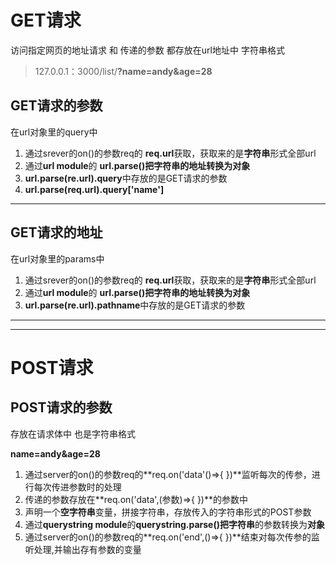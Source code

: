 # GET请求
访问指定网页的地址请求 和 传递的参数 都存放在url地址中
字符串格式

> 127.0.0.1：3000/list/**?name=andy&age=28**

## GET请求的参数
在url对象里的query中

1. 通过srever的on()的参数req的 **req.url**获取，获取来的是**字符串**形式全部url
2. 通过**url module**的 **url.parse()**把字符串的地址转换为**对象**
3. **url.parse(re.url).query**中存放的是GET请求的参数
4. **url.parse(req.url).query['name']**

---

## GET请求的地址
在url对象里的params中

1. 通过srever的on()的参数req的 **req.url**获取，获取来的是**字符串**形式全部url
2. 通过**url module**的 **url.parse()**把字符串的地址转换为**对象**
3. **url.parse(re.url).pathname**中存放的是GET请求的参数


---
---


# POST请求

## POST请求的参数
存放在请求体中
也是字符串格式

**name=andy&age=28**

1. 通过server的on()的参数req的**req.on('data'()=>{ })**监听每次的传参，进行每次传进参数时的处理
2. 传递的参数存放在**req.on('data',(参数)=>{ })**的参数中
2. 声明一个**空字符串**变量，拼接字符串，存放传入的字符串形式的POST参数
3. 通过**querystring module**的**querystring.parse()**把**字符串**的参数转换为**对象**
3. 通过server的on()的参数req的**req.on('end',()=>{ })**结束对每次传参的监听处理,并输出存有参数的变量

